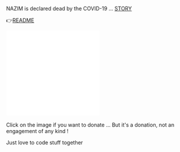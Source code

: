 NAZIM is declared dead by the COVID-19 ... [STORY](https://nazimboudeffa.livejournal.com/tag/covid)

👉[README](https://github.com/nazimboudeffa/nazimboudeffa/blob/main/README-more.md)

<a href="https://fr.tipeee.com/nazimboudeffa"><img width="50%" src="https://raw.githubusercontent.com/nazimboudeffa/assets2/main/tipeee/Tipeee_kit_Bouton_FR/GIF/BoutonTip_SoutenezMoi_Tipeee.gif"/></a>

<p>Click on the image if you want to donate ... But it's a donation, not an engagement of any kind !</p>
<p>Just love to code stuff together</p>
